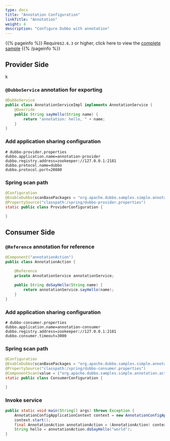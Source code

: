```yaml
---
type: docs
title: "Annotation Configuration"
linkTitle: "Annotation"
weight: 4
description: "Configure Dubbo with annotation"
---
```


{{% pageinfo %}}
 Requires`2.6.3` or higher, click here to view the [complete sample](https://github.com/apache/dubbo-samples/tree/master/dubbo-samples-annotation)
{{% /pageinfo %}}


## Provider Side
k
### `@DubboService` annotation for exporting

```java
@DubboService
public class AnnotationServiceImpl implements AnnotationService {
    @Override
    public String sayHello(String name) {
        return "annotation: hello, " + name;
    }
}
```
    
### Add application sharing configuration

```properties
# dubbo-provider.properties
dubbo.application.name=annotation-provider
dubbo.registry.address=zookeeper://127.0.0.1:2181
dubbo.protocol.name=dubbo
dubbo.protocol.port=20880
```

### Spring scan path

```java
@Configuration
@EnableDubbo(scanBasePackages = "org.apache.dubbo.samples.simple.annotation.impl")
@PropertySource("classpath:/spring/dubbo-provider.properties")
static public class ProviderConfiguration {
       
}
```

## Consumer Side

### `@Reference` annotation for reference

```java
@Component("annotationAction")
public class AnnotationAction {

    @Reference
    private AnnotationService annotationService;
    
    public String doSayHello(String name) {
        return annotationService.sayHello(name);
    }
}
```

### Add application sharing configuration

```
# dubbo-consumer.properties
dubbo.application.name=annotation-consumer
dubbo.registry.address=zookeeper://127.0.0.1:2181
dubbo.consumer.timeout=3000
```

### Spring scan path

```java
@Configuration
@EnableDubbo(scanBasePackages = "org.apache.dubbo.samples.simple.annotation.action")
@PropertySource("classpath:/spring/dubbo-consumer.properties")
@ComponentScan(value = {"org.apache.dubbo.samples.simple.annotation.action"})
static public class ConsumerConfiguration {

}
``` 

### Invoke service

```java
public static void main(String[] args) throws Exception {
    AnnotationConfigApplicationContext context = new AnnotationConfigApplicationContext(ConsumerConfiguration.class);
    context.start();
    final AnnotationAction annotationAction = (AnnotationAction) context.getBean("annotationAction");
    String hello = annotationAction.doSayHello("world");
}
```
